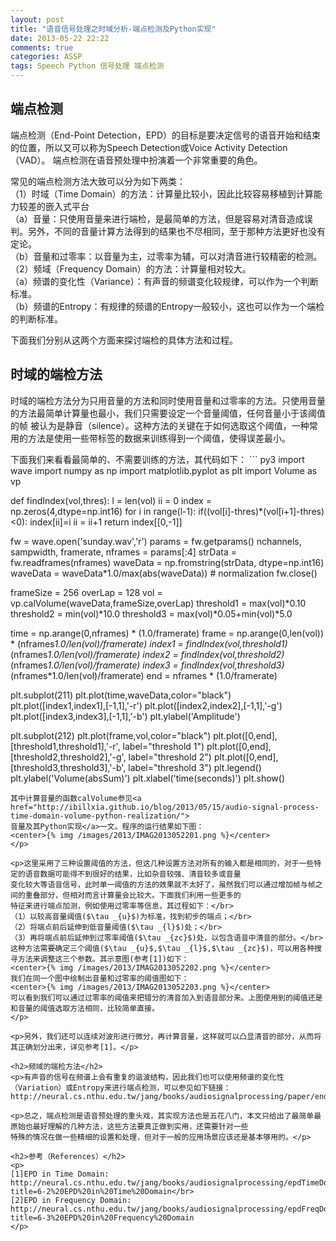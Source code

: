 ```yaml
---
layout: post
title: "语音信号处理之时域分析-端点检测及Python实现"
date: 2013-05-22 22:22
comments: true
categories: ASSP
tags: Speech Python 信号处理 端点检测
---
```

<h2>端点检测</h2>
<p>端点检测（End-Point Detection，EPD）的目标是要决定信号的语音开始和结束的位置，所以又可以称为Speech Detection或Voice Activity Detection（VAD）。
端点检测在语音预处理中扮演着一个非常重要的角色。</p>

<p>常见的端点检测方法大致可以分为如下两类：</br>
（1）时域（Time Domain）的方法：计算量比较小，因此比较容易移植到计算能力较差的嵌入式平台</br>
（a）音量：只使用音量来进行端检，是最简单的方法，但是容易对清音造成误判。另外，不同的音量计算方法得到的结果也不尽相同，至于那种方法更好也没有定论。</br>
（b）音量和过零率：以音量为主，过零率为辅，可以对清音进行较精密的检测。</br>
（2）频域（Frequency Domain）的方法：计算量相对较大。</br>
（a）频谱的变化性（Variance）：有声音的频谱变化较规律，可以作为一个判断标准。</br>
（b）频谱的Entropy：有规律的频谱的Entropy一般较小，这也可以作为一个端检的判断标准。
</p>

<p>下面我们分别从这两个方面来探讨端检的具体方法和过程。</p>

<!--more-->

<h2>时域的端检方法</h2>
<p>时域的端检方法分为只用音量的方法和同时使用音量和过零率的方法。只使用音量的方法最简单计算量也最小，我们只需要设定一个音量阈值，任何音量小于该阈值的帧
被认为是静音（silence）。这种方法的关键在于如何选取这个阈值，一种常用的方法是使用一些带标签的数据来训练得到一个阈值，使得误差最小。</p>

<p>下面我们来看看最简单的、不需要训练的方法，其代码如下：
``` py3
import wave
import numpy as np
import matplotlib.pyplot as plt
import Volume as vp

def findIndex(vol,thres):
    l = len(vol)
    ii = 0
    index = np.zeros(4,dtype=np.int16)
    for i in range(l-1):
        if((vol[i]-thres)*(vol[i+1]-thres)<0):
            index[ii]=i
            ii = ii+1
    return index[[0,-1]]

fw = wave.open('sunday.wav','r')
params = fw.getparams()
nchannels, sampwidth, framerate, nframes = params[:4]
strData = fw.readframes(nframes)
waveData = np.fromstring(strData, dtype=np.int16)
waveData = waveData*1.0/max(abs(waveData))  # normalization
fw.close()

frameSize = 256
overLap = 128
vol = vp.calVolume(waveData,frameSize,overLap)
threshold1 = max(vol)*0.10
threshold2 = min(vol)*10.0
threshold3 = max(vol)*0.05+min(vol)*5.0

time = np.arange(0,nframes) * (1.0/framerate)
frame = np.arange(0,len(vol)) * (nframes*1.0/len(vol)/framerate)
index1 = findIndex(vol,threshold1)*(nframes*1.0/len(vol)/framerate)
index2 = findIndex(vol,threshold2)*(nframes*1.0/len(vol)/framerate)
index3 = findIndex(vol,threshold3)*(nframes*1.0/len(vol)/framerate)
end = nframes * (1.0/framerate)

plt.subplot(211)
plt.plot(time,waveData,color="black")
plt.plot([index1,index1],[-1,1],'-r')
plt.plot([index2,index2],[-1,1],'-g')
plt.plot([index3,index3],[-1,1],'-b')
plt.ylabel('Amplitude')

plt.subplot(212)
plt.plot(frame,vol,color="black")
plt.plot([0,end],[threshold1,threshold1],'-r', label="threshold 1")
plt.plot([0,end],[threshold2,threshold2],'-g', label="threshold 2")
plt.plot([0,end],[threshold3,threshold3],'-b', label="threshold 3")
plt.legend()
plt.ylabel('Volume(absSum)')
plt.xlabel('time(seconds)')
plt.show()
```
其中计算音量的函数calVolume参见<a href="http://ibillxia.github.io/blog/2013/05/15/audio-signal-process-time-domain-volume-python-realization/">
音量及其Python实现</a>一文。程序的运行结果如下图：
<center>{% img /images/2013/IMAG2013052201.png %}</center>
</p>

<p>这里采用了三种设置阈值的方法，但这几种设置方法对所有的输入都是相同的，对于一些特定的语音数据可能得不到很好的结果，比如杂音较强、清音较多或音量
变化较大等语音信号，此时单一阈值的方法的效果就不太好了，虽然我们可以通过增加帧与帧之间的重叠部分，但相对而言计算量会比较大。下面我们利用一些更多的
特征来进行端点加测，例如使用过零率等信息，其过程如下：</br>
（1）以较高音量阈值($\tau _{u}$)为标准，找到初步的端点；</br>
（2）将端点前后延伸到低音量阈值($\tau _{l}$)处；</br>
（3）再将端点前后延伸到过零率阈值($\tau _{zc}$)处，以包含语音中清音的部分。</br>
这种方法需要确定三个阈值($\tau _{u}$,$\tau _{l}$,$\tau _{zc}$)，可以用各种搜寻方法来调整这三个参数。其示意图(参考[1])如下：
<center>{% img /images/2013/IMAG2013052202.png %}</center>
我们在同一个图中绘制出音量和过零率的阈值图如下：
<center>{% img /images/2013/IMAG2013052203.png %}</center>
可以看到我们可以通过过零率的阈值来把错分的清音加入到语音部分来。上图使用到的阈值还是和音量的阈值选取方法相同，比较简单直接。
</p>

<p>另外，我们还可以连续对波形进行微分，再计算音量，这样就可以凸显清音的部分，从而将其正确划分出来，详见参考[1]。</p>

<h2>频域的端检方法</h2>
<p>有声音的信号在频谱上会有重复的谐波结构，因此我们也可以使用频谱的变化性（Variation）或Entropy来进行端点检测，可以参见如下链接：
http://neural.cs.nthu.edu.tw/jang/books/audiosignalprocessing/paper/endPointDetection/</p>

<p>总之，端点检测是语音预处理的重头戏，其实现方法也是五花八门，本文只给出了最简单最原始也最好理解的几种方法，这些方法要真正做到实用，还需要针对一些
特殊的情况在做一些精细的设置和处理，但对于一般的应用场景应该还是基本够用的。</p>

<h2>参考（References）</h2>
<p>
[1]EPD in Time Domain: http://neural.cs.nthu.edu.tw/jang/books/audiosignalprocessing/epdTimeDomain.asp?title=6-2%20EPD%20in%20Time%20Domain</br>
[2]EPD in Frequency Domain: http://neural.cs.nthu.edu.tw/jang/books/audiosignalprocessing/epdFreqDomain.asp?title=6-3%20EPD%20in%20Frequency%20Domain
</p>
